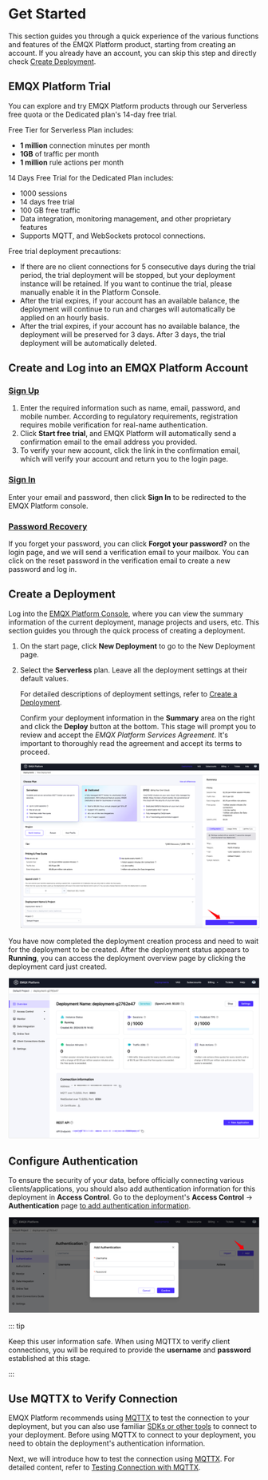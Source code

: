 # Get Started

This section guides you through a quick experience of the various functions and features of the EMQX Platform product, starting from creating an account. If you already have an account, you can skip this step and directly check [Create Deployment](../create/overview.md).

## EMQX Platform Trial

You can explore and try EMQX Platform products through our Serverless free quota or the Dedicated plan's 14-day free trial.

Free Tier for Serverless Plan includes:

- **1 million** connection minutes per month
- **1GB** of traffic per month
- **1 million** rule actions per month

14 Days Free Trial for the Dedicated Plan includes:

* 1000 sessions
* 14 days free trial
* 100 GB free traffic
* Data integration, monitoring management, and other proprietary features
* Supports MQTT, and WebSockets protocol connections.

Free trial deployment precautions:

- If there are no client connections for 5 consecutive days during the trial period, the trial deployment will be stopped, but your deployment instance will be retained. If you want to continue the trial, please manually enable it in the Platform Console.
- After the trial expires, if your account has an available balance, the deployment will continue to run and charges will automatically be applied on an hourly basis.
- After the trial expires, if your account has no available balance, the deployment will be preserved for 3 days. After 3 days, the trial deployment will be automatically deleted.

## Create and Log into an EMQX Platform Account

### [Sign Up](https://accounts.emqx.com/signup?continue=https://www.emqx.com/cn/cloud)

1. Enter the required information such as name, email, password, and mobile number. According to regulatory requirements, registration requires mobile verification for real-name authentication.
2. Click **Start free trial**, and EMQX Platform will automatically send a confirmation email to the email address you provided.
4. To verify your new account, click the link in the confirmation email, which will verify your account and return you to the login page.

### [Sign In](https://accounts.emqx.com/signin?continue=https%3A%2F%2Fcloud-intl.emqx.com%2Fconsole%2Fdeployments%2F0%3Foper%3Dnew)

Enter your email and password, then click **Sign In** to be redirected to the EMQX Platform console.

### [Password Recovery](https://accounts.emqx.com/forgot-password?continue=https%3A%2F%2Fwww.emqx.com%2Fcn%2Fcloud)

If you forget your password, you can click **Forgot your password?** on the login page, and we will send a verification email to your mailbox. You can click on the reset password in the verification email to create a new password and log in.

## Create a Deployment

Log into the [EMQX Platform Console](https://cloud.emqx.com/console/), where you can view the summary information of the current deployment, manage projects and users, etc. This section guides you through the quick process of creating a deployment.

1. On the start page, click **New Deployment** to go to the New Deployment page.

2. Select the **Serverless** plan. Leave all the deployment settings at their default values.

   For detailed descriptions of deployment settings, refer to [Create a Deployment](../create/overview.md). 

   Confirm your deployment information in the **Summary** area on the right and click the **Deploy** button at the bottom. This stage will prompt you to review and accept the *EMQX Platform Services Agreement*. It's important to thoroughly read the agreement and accept its terms to proceed.

   ![create_deployment](./_assets/create_deployment.png)

You have now completed the deployment creation process and need to wait for the deployment to be created. After the deployment status appears to **Running**, you can access the deployment overview page by clicking the deployment card just created.  

![serverless_overview](./_assets/serverless_overview.png)

## Configure Authentication

To ensure the security of your data, before officially connecting various clients/applications, you should also add authentication information for this deployment in **Access Control**. Go to the deployment's **Access Control** -> **Authentication** page [to add authentication information](../deployments/default_auth.md).

![add_users](./_assets/auth.png)

::: tip

Keep this user information safe. When using MQTTX to verify client connections, you will be required to provide the **username** and **password** established at this stage.

:::

## Use MQTTX to Verify Connection

EMQX Platform recommends using [MQTTX](https://mqttx.app) to test the connection to your deployment, but you can also use familiar [SDKs or other tools](../connect_to_deployments/overview.md) to connect to your deployment. Before using MQTTX to connect to your deployment, you need to obtain the deployment's authentication information.

Next, we will introduce how to test the connection using [MQTTX](https://mqttx.app). For detailed content, refer to [Testing Connection with MQTTX](../connect_to_deployments/mqttx.md).
